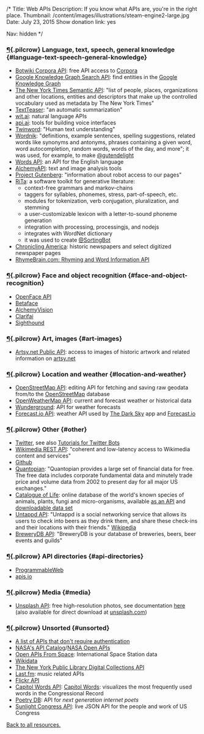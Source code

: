 /*
Title: Web APIs
Description: If you know what APIs are, you're in the right place.
Thumbnail: /content/images/illustrations/steam-engine2-large.jpg
Date: July 23, 2015
Show donation link: yes

Nav: hidden
*/

### [¶](#language-text-speech-general-knowledge){.pilcrow} Language, text, speech, general knowledge {#language-text-speech-general-knowledge}
- [Botwiki Corpora API](/projects/corpora/): free API access to [Corpora](https://github.com/dariusk/corpora)
- [Google Knowledge Graph Search API](https://developers.google.com/knowledge-graph/): find entities in the [Google Knowledge Graph](https://www.google.com/intl/bn/insidesearch/features/search/knowledge.html)
- [The New York Times Semantic API](http://developer.nytimes.com/docs/read/semantic_API): "list of people, places, organizations and other locations, entities and descriptors that make up the controlled vocabulary used as metadata by The New York Times"
- [TextTeaser](http://www.textteaser.com/): "an automatic summarization"
- [wit.ai](https://wit.ai/): natural language APIs
- [api.ai](https://api.ai/): tools for building voice interfaces
- [Twinword](https://www.twinword.com/): "Human text understanding"
- [Wordnik](http://developer.wordnik.com/): "definitions, example sentences, spelling suggestions, related words like synonyms and antonyms, phrases containing a given word, word autocompletion, random words, words of the day, and more"; it was used, for example, to make [@gutendelight](/bots/twitterbots/gutendelight)
- [Words API](https://www.wordsapi.com/): an API for the English language
- [AlchemyAPI](http://www.alchemyapi.com/developers): text and image analysis tools 
- [Project Gutenberg](https://www.gutenberg.org/wiki/Gutenberg:Information_About_Robot_Access_to_our_Pages): "information about robot access to our pages"
- [RiTa](http://www.rednoise.org/rita/index.html): a software toolkit for generative literature:
  - context-free grammars and markov-chains
  - taggers for syllables, phonemes, stress, part-of-speech, etc.
  - modules for tokenization, verb conjugation, pluralization, and stemming
  - a user-customizable lexicon with a letter-to-sound phoneme generation
  - integration with processing, processingjs, and nodejs
  - integrates with WordNet dictionary
  - it was used to create [@SortingBot](/bots/twitterbots/SortingBot)
- [Chronicling America](http://chroniclingamerica.loc.gov/about/api/): historic newspapers and select digitized newspaper pages
- [RhymeBrain.com: Rhyming and Word Information API](http://rhymebrain.com/api.html)

### [¶](#face-and-object-recognition){.pilcrow} Face and object recognition {#face-and-object-recognition}
- [OpenFace API](http://openfaceapi.com/)
- [Betaface](http://www.betafaceapi.com/)
- [AlchemyVision](http://www.alchemyapi.com/products/alchemyvision)
- [Clarifai](http://www.clarifai.com/)
- [Sighthound](https://www.sighthound.com/products/cloud)

### [¶](#art-images){.pilcrow} Art, images {#art-images}
- [Artsy.net Public API](https://developers.artsy.net/): access to images of historic artwork and related information on [artsy.net](https://www.artsy.net/)

### [¶](#location-and-weather){.pilcrow} Location and weather {#location-and-weather}
- [OpenStreetMap API](http://wiki.openstreetmap.org/wiki/API): editing API for fetching and saving raw geodata from/to the [OpenStreetMap](http://www.openstreetmap.org/) database
- [OpenWeatherMap API](http://openweathermap.org/api): current and forecast weather or historical data
- [Wunderground](https://www.wunderground.com/weather/api/): API for weather forecasts 
- [Forecast.io API](https://developer.forecast.io/): weather API used by [The Dark Sky](http://darkskyapp.com/) app and [Forecast.io](https://forecast.io/)


### [¶](#other){.pilcrow} Other {#other}
- [Twitter](https://dev.twitter.com/streaming/overview), see also [Tutorials for Twitter Bots](/tutorials/twitterbots/)
- [Wikimedia REST API](https://en.wikipedia.org/api/rest_v1/): "coherent and low-latency access to Wikimedia content and services"
- [Github](https://developer.github.com/)
- [Quantopian](https://www.quantopian.com/data): "Quantopian provides a large set of financial data for free. The free data includes corporate fundamental data and minutely trade price and volume data from 2002 to present day for all major US exchanges."
- [Catalogue of Life](http://www.catalogueoflife.org/): online database of the world's known species of animals, plants, fungi and micro-organisms, available [as an API](http://www.catalogueoflife.org/content/web-services) and [downloadable data set](http://www.catalogueoflife.org/content/annual-checklist-archive)
- [Untappd API](https://untappd.com/api/docs): "Untappd is a social networking service that allows its users to check into beers as they drink them, and share these check-ins and their locations with their friends." [Wikipedia](https://en.wikipedia.org/wiki/Untappd)
- [BreweryDB API](http://www.brewerydb.com/developers): "BreweryDB is your database of breweries, beers, beer events and guilds"

### [¶](#api-directories){.pilcrow} API directories {#api-directories}
- [ProgrammableWeb](http://www.programmableweb.com/)
- [apis.io](http://apis.io/)

### [¶](#media){.pilcrow} Media {#media}
- [Unsplash API](https://source.unsplash.com/): free high-resolution photos, see documentation [here](https://unsplash.com/documentation) (also available for direct download at [unsplash.com](https://unsplash.com/))

### [¶](#unsorted){.pilcrow} Unsorted {#unsorted}
- [A list of APIs that don't require authentication](http://shkspr.mobi/blog/2014/04/wanted-simple-apis-without-authentication/)
- [NASA's API Catalog](https://data.nasa.gov/developer)/[NASA Open APIs](https://api.nasa.gov/index.html)
- [Open APIs From Space](http://open-notify.org): International Space Station data
- [Wikidata](https://www.wikidata.org/wiki/Wikidata:Main_Page)
- [The New York Public Library Digital Collections API](http://api.repo.nypl.org/)
- [Last.fm](http://www.last.fm/api): music related APIs
- [Flickr API](https://www.flickr.com/services/api/)
- [Capitol Words API](http://capitolwords.org/api/1/): [Capitol Words](http://capitolwords.org/): visualizes the most frequently used words in the Congressional Record
- [Poetry DB](http://poetrydb.org/index.html): API for *next generation internet poets*
- [Sunlight Congress API](https://sunlightlabs.github.io/congress/): live JSON API for the people and work of US Congress

[Back to all resources.](/resources)
